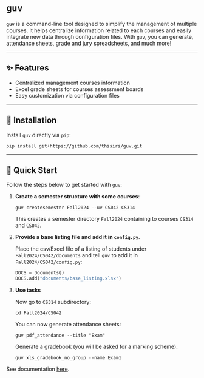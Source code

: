# `guv`

**`guv`** is a command-line tool designed to simplify the management of multiple
courses. It helps centralize information related to each courses and easily
integrate new data through configuration files. With `guv`, you can generate,
attendance sheets, grade and jury spreadsheets, and much more!

---

## ✨ Features

- Centralized management courses information
- Excel grade sheets for courses assessment boards
- Easy customization via configuration files

---

## 🚀 Installation

Install `guv` directly via `pip`:

```shell
pip install git+https://github.com/thisirs/guv.git
```

---

## 🏃 Quick Start

Follow the steps below to get started with `guv`:

1. **Create a semester structure with some courses**:

    ```shell
    guv createsemester Fall2024 --uv CS042 CS314
    ```

    This creates a semester directory `Fall2024` containing to courses `CS314`
    and `CS042`.

2. **Provide a base listing file and add it in `config.py`**.

    Place the csv/Excel file of a listing of students under
    `Fall2024/CS042/documents` and tell `guv` to add it in
    `Fall2024/CS042/config.py`:

    ```python
    DOCS = Documents()
    DOCS.add("documents/base_listing.xlsx")
    ```

3. **Use tasks**

    Now go to `CS314` subdirectory:

    ```shell
    cd Fall2024/CS042
    ```

    You can now generate attendance sheets:

    ```shell
    guv pdf_attendance --title "Exam"
    ```

    Generate a gradebook (you will be asked for a marking scheme):

    ```shell
    guv xls_gradebook_no_group --name Exam1
    ```

See documentation [here](https://thisirs.github.io/guv/).
